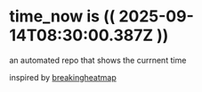 # time_now is (( 2025-09-14T08:30:00.387Z ))

an automated repo that shows the currnent time

inspired by [breakingheatmap](https://github.com/breakingheatmap/breakingheatmap)
